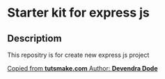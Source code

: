 # Starter kit for express js

## Descriptiom

This repositry is for create new express js project

[Copied from __tutsmake.com__ Author: **Devendra Dode**](https://www.tutsmake.com/node-js-express-mysql-user-authentication-rest-api-example/)